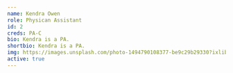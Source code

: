 ```yaml
---
name: Kendra Owen
role: Physican Assistant
id: 2
creds: PA-C
bio: Kendra is a PA.
shortbio: Kendra is a PA.
img: https://images.unsplash.com/photo-1494790108377-be9c29b29330?ixlib=rb-1.2.1ixid=eyJhcHBfaWQiOjEyMDd9auto=formatfit=facearea&facepad=8&w=1024&h=1024&q=80
active: true
---
```


